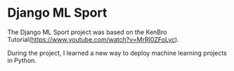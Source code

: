 # Django ML Sport

The Django ML Sport project was based on the KenBro Tutorial(https://www.youtube.com/watch?v=MrRI0ZFoLyc).

During the project, I learned a new way to deploy machine learning projects in Python.
